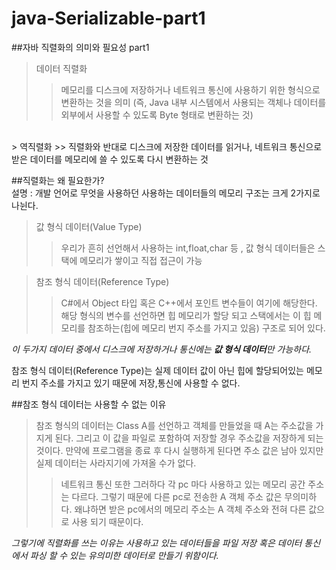 # java-Serializable-part1
##자바 직렬화의 의미와 필요성 part1

> 데이터 직렬화
>> 메모리를 디스크에 저장하거나 네트워크 통신에 사용하기 위한 형식으로 변환하는 것을 의미
>> (즉, Java 내부 시스템에서 사용되는 객체나 데이터를 외부에서 사용할 수 있도록 Byte 형태로 변환하는 것)
<br>
> 역직렬화 
>> 직렬화와 반대로 디스크에 저장한 데이터를 읽거나, 네트워크 통신으로 받은 데이터를 메모리에 쓸 수 있도록 다시 변환하는 것

##직렬화는 왜 필요한가?<br>
설명 : 개발 언어로 무엇을 사용하던 사용하는 데이터들의 메모리 구조는 크게 2가지로 나뉜다.
> 값 형식 데이터(Value Type)
>> 우리가 흔히 선언해서 사용하는 int,float,char 등 , 값 형식 데이터들은 스택에 메모리가 쌓이고 직접 접근이 가능

> 참조 형식 데이터(Reference Type)
>> C#에서 Object 타입 혹은 C++에서 포인트 변수들이 여기에 해당한다. 해당 형식의 변수를 선언하면 힙 메모리가 할당 되고 스택에서는 이 힙 메모리를 참조하는(힙에 메모리 번지 주소를 가지고 있음)
>> 구조로 되어 있다.

*이 두가지 데이터 중에서 디스크에 저장하거나 통신에는 **값 형식 데이터**만 가능하다.*<br>

참조 형식 데이터(Reference Type)는 실제 데이터 값이 아닌 힙에 할당되어있는 메모리 번지 주소를 가지고 있기 때문에 저장,통신에 사용할 수 없다.<br>

##참조 형식 데이터는 사용할 수 없는 이유<br>
>참조 형식의 데이터는 Class A를 선언하고 객체를 만들었을 때 A는 주소값을 가지게 된다.
>그리고 이 값을 파일로 포함하여 저장할 경우 주소값을 저장하게 되는 것이다.
>만약에 프로그램을 종료 후 다시 실행하게 된다면 주소 값은 남아 있지만 실제 데이터는 사라지기에 가져올 수가 없다.
>>네트워크 통신 또한 그러하다
>>각 pc 마다 사용하고 있는 메모리 공간 주소는 다르다. 그렇기 때문에 다른 pc로 전송한 A 객체 주소 값은 무의미하다.
>>왜냐하면 받은 pc에서의 메모리 주소는 A 객체 주소와 전혀 다른 값으로 사용 되기 때문이다.

*그렇기에 직렬화를 쓰는 이유는 사용하고 있는 데이터들을 파일 저장 혹은 데이터 통신에서 파싱 할 수 있는 유의미한 데이터로 만들기 위함이다.*

